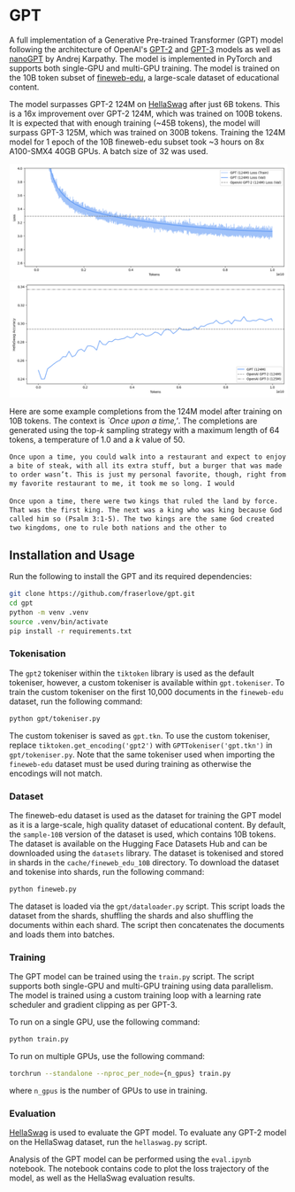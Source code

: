 # GPT
A full implementation of a Generative Pre-trained Transformer (GPT) model following the architecture of OpenAI's [GPT-2](https://cdn.openai.com/better-language-models/language_models_are_unsupervised_multitask_learners.pdf) and [GPT-3](https://arxiv.org/abs/2005.14165) models as well as [nanoGPT](https://github.com/karpathy/nanoGPT) by Andrej Karpathy. The model is implemented in PyTorch and supports both single-GPU and multi-GPU training. The model is trained on the 10B token subset of [fineweb-edu](https://arxiv.org/pdf/2406.17557), a large-scale dataset of educational content.

The model surpasses GPT-2 124M on [HellaSwag](https://arxiv.org/pdf/1905.07830) after just 6B tokens. This is a 16x improvement over GPT-2 124M, which was trained on 100B tokens. It is expected that with enough training (~45B tokens), the model will surpass GPT-3 125M, which was trained on 300B tokens. Training the 124M model for 1 epoch of the 10B fineweb-edu subset took ~3 hours on 8x A100-SMX4 40GB GPUs. A batch size of 32 was used.

![Alt text](assets/124M_10B_loss.png)
![Alt text](assets/124M_10B_hs.png)

Here are some example completions from the 124M model after training on 10B tokens. The context is *`Once upon a time,'*. The completions are generated using the top-$k$ sampling strategy with a maximum length of 64 tokens, a temperature of 1.0 and a $k$ value of 50.

```
Once upon a time, you could walk into a restaurant and expect to enjoy a bite of steak, with all its extra stuff, but a burger that was made to order wasn’t. This is just my personal favorite, though, right from my favorite restaurant to me, it took me so long. I would

Once upon a time, there were two kings that ruled the land by force. That was the first king. The next was a king who was king because God called him so (Psalm 3:1-5). The two kings are the same God created two kingdoms, one to rule both nations and the other to
```

## Installation and Usage
Run the following to install the GPT and its required dependencies:
```bash
git clone https://github.com/fraserlove/gpt.git
cd gpt
python -m venv .venv
source .venv/bin/activate
pip install -r requirements.txt
```

### Tokenisation
The `gpt2` tokeniser within the `tiktoken` library is used as the default tokeniser, however, a custom tokeniser is available within `gpt.tokeniser`. To train the custom tokeniser on the first 10,000 documents in the `fineweb-edu` dataset, run the following command:
```bash
python gpt/tokeniser.py
```
The custom tokeniser is saved as `gpt.tkn`. To use the custom tokeniser, replace `tiktoken.get_encoding('gpt2')` with `GPTTokeniser('gpt.tkn')` in `gpt/tokeniser.py`.
Note that the same tokeniser used when importing the `fineweb-edu` dataset must be used during training as otherwise the encodings will not match.

### Dataset
The fineweb-edu dataset is used as the dataset for training the GPT model as it is a large-scale, high quality dataset of educational content. By default, the `sample-10B` version of the dataset is used, which contains 10B tokens. The dataset is available on the Hugging Face Datasets Hub and can be downloaded using the `datasets` library. The dataset is tokenised and stored in shards in the `cache/fineweb_edu_10B` directory. To download the dataset and tokenise into shards, run the following command:
```bash
python fineweb.py
```
The dataset is loaded via the `gpt/dataloader.py` script. This script loads the dataset from the shards, shuffling the shards and also shuffling the documents within each shard. The script then concatenates the documents and loads them into batches.

### Training
The GPT model can be trained using the `train.py` script. The script supports both single-GPU and multi-GPU training using data parallelism. The model is trained using a custom training loop with a learning rate scheduler and gradient clipping as per GPT-3.

To run on a single GPU, use the following command:
```bash
python train.py
```

To run on multiple GPUs, use the following command:
```bash
torchrun --standalone --nproc_per_node={n_gpus} train.py
```
where `n_gpus` is the number of GPUs to use in training.

### Evaluation
[HellaSwag](https://arxiv.org/pdf/1905.07830) is used to evaluate the GPT model. To evaluate any GPT-2 model on the HellaSwag dataset, run the `hellaswag.py` script.

Analysis of the GPT model can be performed using the `eval.ipynb` notebook. The notebook contains code to plot the loss trajectory of the model, as well as the HellaSwag evaluation results.

